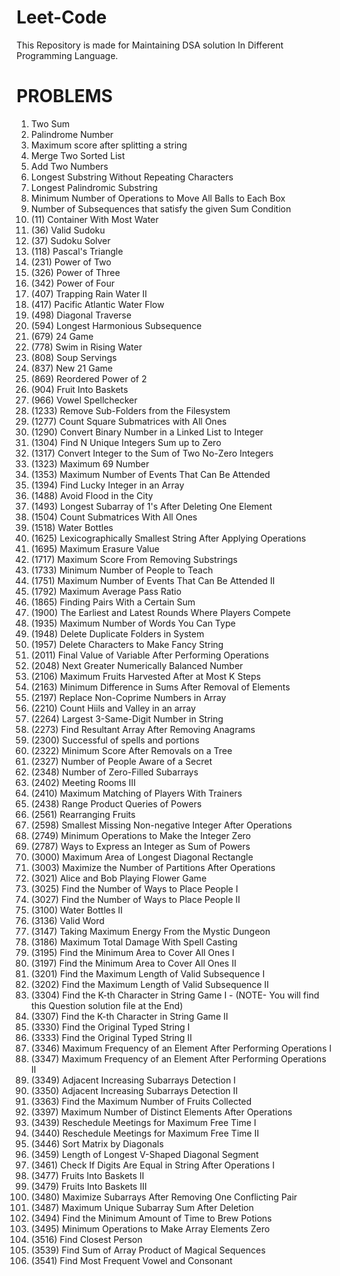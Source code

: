 # Leet-Code
This Repository is made for Maintaining DSA solution In Different Programming Language.

# PROBLEMS
1. Two Sum
2. Palindrome Number
3. Maximum score after splitting a string
4. Merge Two Sorted List
5. Add Two Numbers
6. Longest Substring Without Repeating Characters
7. Longest Palindromic Substring
8. Minimum Number of Operations to Move All Balls to Each Box
9. Number of Subsequences that satisfy the given Sum Condition
10. (11) Container With Most Water
11. (36) Valid Sudoku
12. (37) Sudoku Solver
13. (118) Pascal's Triangle
14. (231) Power of Two
15. (326) Power of Three
16. (342) Power of Four
17. (407) Trapping Rain Water II
18. (417) Pacific Atlantic Water Flow
19. (498) Diagonal Traverse
20. (594) Longest Harmonious Subsequence
21. (679) 24 Game
22. (778) Swim in Rising Water
23. (808) Soup Servings
24. (837) New 21 Game
25. (869) Reordered Power of 2
26. (904) Fruit Into Baskets
27. (966) Vowel Spellchecker
28. (1233) Remove Sub-Folders from the Filesystem
29. (1277) Count Square Submatrices with All Ones
30. (1290) Convert Binary Number in a Linked List to Integer
31. (1304) Find N Unique Integers Sum up to Zero
32. (1317) Convert Integer to the Sum of Two No-Zero Integers
33. (1323) Maximum 69 Number
34. (1353) Maximum Number of Events That Can Be Attended
35. (1394) Find Lucky Integer in an Array
36. (1488) Avoid Flood in the City
37. (1493) Longest Subarray of 1's After Deleting One Element
38. (1504) Count Submatrices With All Ones
39. (1518) Water Bottles
40. (1625) Lexicographically Smallest String After Applying Operations 
41. (1695) Maximum Erasure Value
42. (1717) Maximum Score From Removing Substrings
43. (1733) Minimum Number of People to Teach
44. (1751) Maximum Number of Events That Can Be Attended II
45. (1792) Maximum Average Pass Ratio
46. (1865) Finding Pairs With a Certain Sum
47. (1900) The Earliest and Latest Rounds Where Players Compete
48. (1935) Maximum Number of Words You Can Type
49. (1948) Delete Duplicate Folders in System
50. (1957) Delete Characters to Make Fancy String
51. (2011) Final Value of Variable After Performing Operations
52. (2048) Next Greater Numerically Balanced Number
53. (2106) Maximum Fruits Harvested After at Most K Steps
54. (2163) Minimum Difference in Sums After Removal of Elements
55. (2197) Replace Non-Coprime Numbers in Array
56. (2210) Count Hiils and Valley in an array
57. (2264) Largest 3-Same-Digit Number in String
58. (2273) Find Resultant Array After Removing Anagrams
59. (2300) Successful of spells and portions
60. (2322) Minimum Score After Removals on a Tree
61. (2327) Number of People Aware of a Secret
62. (2348) Number of Zero-Filled Subarrays
63. (2402) Meeting Rooms III
64. (2410) Maximum Matching of Players With Trainers
65. (2438) Range Product Queries of Powers
66. (2561) Rearranging Fruits
67. (2598) Smallest Missing Non-negative Integer After Operations
68. (2749) Minimum Operations to Make the Integer Zero
69. (2787) Ways to Express an Integer as Sum of Powers
70. (3000) Maximum Area of Longest Diagonal Rectangle
71. (3003) Maximize the Number of Partitions After Operations
72. (3021) Alice and Bob Playing Flower Game
73. (3025) Find the Number of Ways to Place People I
74. (3027) Find the Number of Ways to Place People II
75. (3100) Water Bottles II
76. (3136) Valid Word
77. (3147) Taking Maximum Energy From the Mystic Dungeon
78. (3186) Maximum Total Damage With Spell Casting
79. (3195) Find the Minimum Area to Cover All Ones I
80. (3197) Find the Minimum Area to Cover All Ones II
81. (3201) Find the Maximum Length of Valid Subsequence I
82. (3202) Find the Maximum Length of Valid Subsequence II
71. (3304) Find the K-th Character in String Game I - (NOTE- You will find this Question solution file at the End)
70. (3307) Find the K-th Character in String Game II
71. (3330) Find the Original Typed String I
72. (3333) Find the Original Typed String II
73. (3346) Maximum Frequency of an Element After Performing Operations I
74. (3347) Maximum Frequency of an Element After Performing Operations II
75. (3349) Adjacent Increasing Subarrays Detection I
76. (3350) Adjacent Increasing Subarrays Detection II
77. (3363) Find the Maximum Number of Fruits Collected
78. (3397) Maximum Number of Distinct Elements After Operations
79. (3439) Reschedule Meetings for Maximum Free Time I
80. (3440) Reschedule Meetings for Maximum Free Time II
81. (3446) Sort Matrix by Diagonals
82. (3459) Length of Longest V-Shaped Diagonal Segment
83. (3461) Check If Digits Are Equal in String After Operations I
84. (3477) Fruits Into Baskets II
85. (3479) Fruits Into Baskets III
86. (3480) Maximize Subarrays After Removing One Conflicting Pair
67. (3487) Maximum Unique Subarray Sum After Deletion
68. (3494) Find the Minimum Amount of Time to Brew Potions
69. (3495) Minimum Operations to Make Array Elements Zero
70. (3516) Find Closest Person
71. (3539) Find Sum of Array Product of Magical Sequences
72. (3541) Find Most Frequent Vowel and Consonant





